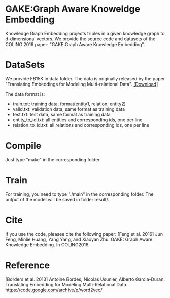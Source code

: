 GAKE:Graph Aware Knoweldge Embedding
==========
Knowledge Graph Embedding projects triples in a given knowledge graph to d-dimensional vectors. We provide the source code and datasets of the COLING 2016 paper: "GAKE:Graph Aware Knowledge Embedding".


DataSets
=========
We provide FB15K in data folder. The data is originally released by the paper "Translating Embeddings for Modeling Multi-relational Data". [[Download]](ttps://everest.hds.utc.fr/doku.php?id=en:transe)

The data format is:
+ train.txt: training data, format(entity1, relation, entity2)
+ valid.txt: validation data, same format as training data
+ test.txt: test data, same format as training data
+ entity_to_id.txt: all entities and corresponding ids, one per line
+ relation_to_id.txt: all relations and corresponding ids, one per line

Compile
=========
Just type "make" in the corresponding folder.

Train
========
For training, you need to type "./main" in the corresponding folder.
The output of the model will be saved in folder result/.

Cite
=========
If you use the code, pleasee cite the following paper:
[Feng et al. 2016] Jun Feng, Minlie Huang, Yang Yang, and Xiaoyan Zhu. GAKE: Graph Aware Knowledge Embedding. In COLING2016.

Reference
=========
[Borders et al. 2013] Antoine Bordes, Nicolas Usunier, Alberto Garcia-Duran. Translating Embedding for Modeling Multi-Relational Data.
https://code.google.com/archive/p/word2vec/

